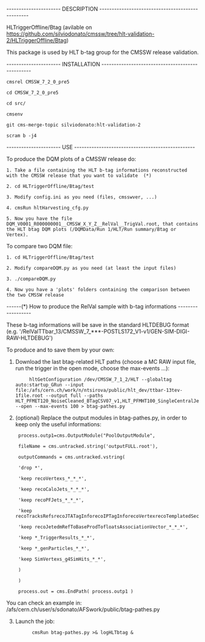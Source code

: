 ---------------------- DESCRIPTION ------------------------------------------------- 

HLTriggerOffline/Btag (avilable on https://github.com/silviodonato/cmssw/tree/hlt-validation-2/HLTriggerOffline/Btag)

This package is used by HLT b-tag group for the CMSSW release validation.

---------------------- INSTALLATION ------------------------------------------------- 

	cmsrel CMSSW_7_2_0_pre5

	cd CMSSW_7_2_0_pre5

	cd src/

	cmsenv

	git cms-merge-topic silviodonato:hlt-validation-2

	scram b -j4

---------------------- USE ------------------------------------------------- 

To produce the DQM plots of a CMSSW release do:

	1. Take a file containing the HLT b-tag informations reconstructed with the CMSSW release that you want to validate  (*)

	2. cd HLTriggerOffline/Btag/test

	3. Modify config.ini as you need (files, cmsswver, ...)

	4. cmsRun hltHarvesting_cfg.py

	5. Now you have the file DQM_V0001_R000000001__CMSSW_X_Y_Z__RelVal__TrigVal.root, that contains the HLT btag DQM plots (/DQMData/Run 1/HLT/Run summary/Btag or Vertex).

To compare two DQM file:

	1. cd HLTriggerOffline/Btag/test

	2. Modify compareDQM.py as you need (at least the input files)

	3. ./compareDQM.py

	4. Now you have a 'plots' folders containing the comparison between the two CMSSW release

------(*) How to produce the RelVal sample with b-tag informations ------------------

These b-tag informations will be save in the standard HLTDEBUG format (e.g. '/RelValTTbar_13/CMSSW_7_***-POSTLS172_V1-v1/GEN-SIM-DIGI-RAW-HLTDEBUG')

To produce and to save them by your own:

1. Download the last btag-related HLT paths (choose a MC RAW input file, run the trigger in the open mode, choose the max-events ...):

		    hltGetConfiguration /dev/CMSSW_7_1_2/HLT --globaltag auto:startup_GRun --input file:/afs/cern.ch/work/n/ntsirova/public/hlt_dev/ttbar-13tev-1file.root --output full --paths HLT_PFMET120_NoiseCleaned_BTagCSV07_v1,HLT_PFMHT100_SingleCentralJet60_BTagCSV0p6_v1,HLT_BTagCSV07_v1 --open --max-events 100 > btag-pathes.py

2. (optional) Replace the output modules in btag-pathes.py, in order to keep only the useful informations:

		process.outp1=cms.OutputModule("PoolOutputModule",

		fileName = cms.untracked.string('outputFULL.root'),

		outputCommands = cms.untracked.vstring(

		'drop *',

		'keep recoVertexs_*_*_*',

		'keep recoCaloJets_*_*_*',

		'keep recoPFJets_*_*_*',

		'keep recoTracksRefsrecoJTATagInforecoIPTagInforecoVertexrecoTemplatedSecondaryVertexTagInfos_*_*_*',

		'keep recoJetedmRefToBaseProdTofloatsAssociationVector_*_*_*',

		'keep *_TriggerResults_*_*',

		'keep *_genParticles_*_*',        

		'keep SimVertexs_g4SimHits_*_*',

		)

		)  

		process.out = cms.EndPath( process.outp1 )

You can check an example in: /afs/cern.ch/user/s/sdonato/AFSwork/public/btag-pathes.py

3. Launch the job:

		     cmsRun btag-pathes.py >& logHLTbtag &


